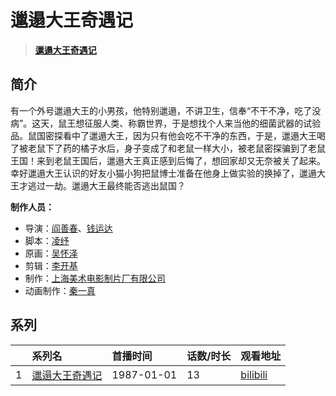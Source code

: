 # 邋遢大王奇遇记


> <u>**[邋遢大王奇遇记](http://bgm.tv/subject/4242)**</u>

## 简介


有一个外号邋遢大王的小男孩，他特别邋遢，不讲卫生，信奉“不干不净，吃了没病”。这天，鼠王想征服人类、称霸世界，于是想找个人来当他的细菌武器的试验品。鼠国密探看中了邋遢大王，因为只有他会吃不干净的东西，于是，邋遢大王喝了被老鼠下了药的橘子水后，身子变成了和老鼠一样大小，被老鼠密探骗到了老鼠王国！来到老鼠王国后，邋遢大王真正感到后悔了，想回家却又无奈被关了起来。幸好邋遢大王认识的好友小猫小狗把鼠博士准备在他身上做实验的换掉了，邋遢大王才逃过一劫。邋遢大王最终能否逃出鼠国？

**制作人员：**
- 导演：[阎善春](http://bgm.tv/person/22273)、[钱运达](http://bgm.tv/person/22213)
- 脚本：[凌纾](http://bgm.tv/person/22269)
- 原画：[吴怀泽](http://bgm.tv/person/22357)
- 剪辑：[李开基](http://bgm.tv/person/42014)
- 制作：[上海美术电影制片厂有限公司](http://bgm.tv/person/7499)
- 动画制作：[秦一真](http://bgm.tv/person/22191)



## 系列

|     |   系列名   |   首播时间  | 话数/时长  | 观看地址 |
|:---  |:------    |:----      |:---       |:---  |
| 1 |[邋遢大王奇遇记](https://bgm.tv/subject/4242)| 1987-01-01 | 13 | [bilibili](https://www.bilibili.com/video/BV1ih4y1C7Yd) |







